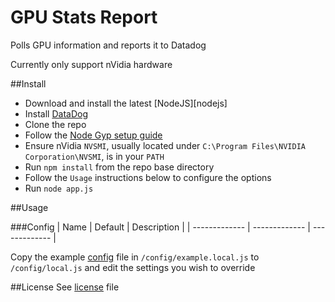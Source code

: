 GPU Stats Report
=======================

Polls GPU information and reports it to Datadog

Currently only support nVidia hardware


##Install

* Download and install the latest [NodeJS][nodejs]
* Install [DataDog]
* Clone the repo
* Follow the [Node Gyp setup guide]
* Ensure nVidia `NVSMI`, usually located under `C:\Program Files\NVIDIA Corporation\NVSMI`, is in your `PATH`
* Run `npm install` from the repo base directory
* Follow the `Usage` instructions below to configure the options
* Run `node app.js`

##Usage

###Config
| Name | Default | Description |
| ------------- | ------------- |  ------------- |

Copy the example [config] file in `/config/example.local.js` to `/config/local.js` and edit the settings you wish to override

##License
See [license] file

[config]:config/example.local.js
[DataDog]:https://www.datadoghq.com/
[license]:license
[Node Gyp setup guide]:https://github.com/TooTallNate/node-gyp#installation
